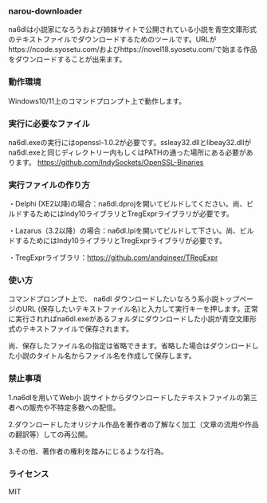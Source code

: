 ### narou-downloader
na6dlは小説家になろうおよび姉妹サイトで公開されている小説を青空文庫形式のテキストファイルでダウンロードするためのツールです。URLがhttps://ncode.syosetu.com/およびhttps://novel18.syosetu.com/で始まる作品をダウンロードすることが出来ます。

### 動作環境
Windows10/11上のコマンドプロンプト上で動作します。

### 実行に必要なファイル
na6dl.exeの実行にはopenssl-1.0.2が必要です。ssleay32.dllとlibeay32.dllがna6dl.exeと同じディレクトリー内もしくはPATHの通った場所にある必要があります。
https://github.com/IndySockets/OpenSSL-Binaries

### 実行ファイルの作り方
・Delphi (XE2以降)の場合：na6dl.dprojを開いてビルドしてください。尚、ビルドするためにはIndy10ライブラリとTregExprライブラリが必要です。

・Lazarus（3.2以降）の場合：na6dl.lpiを開いてビルドして下さい。尚、ビルドするためにはIndy10ライブラリとTregExprライブラリが必要です。

・TregExprライブラリ：https://github.com/andgineer/TRegExpr

### 使い方
コマンドプロンプト上で、
na6dl ダウンロードしたいなろう系小説トップページのURL (保存したいテキストファイル名)と入力して実行キーを押します。正常に実行されればna6dl.exeがあるフォルダにダウンロードした小説が青空文庫形式のテキストファイルで保存されます。

尚、保存したファイル名の指定は省略できます。省略した場合はダウンロードした小説のタイトル名からファイル名を作成して保存します。

### 禁止事項
1.na6dlを用いてWeb小 説サイトからダウンロードしたテキストファイルの第三者への販売や不特定多数への配信。 

2.ダウンロードしたオリジナル作品を著作者の了解なく加工（文章の流用や作品の翻訳等）しての再公開。 

3.その他、著作者の権利を踏みにじるような行為。 


### ライセンス
MIT
